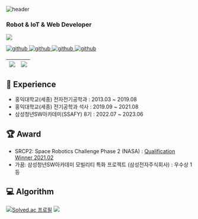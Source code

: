 ![header](https://capsule-render.vercel.app/api?type=transparent&color=auto&height=50&section=header&text=Sangwon%20Choi's%20GitHub&fontSize=40&fontColor=E6E6E6)
### Robot & IoT & Web Developer 
<a href="https://hits.seeyoufarm.com"><img src="https://hits.seeyoufarm.com/api/count/incr/badge.svg?url=https%3A%2F%2Fgithub.com%2Fnowsang%2F&count_bg=%2379C83D&title_bg=%23555555&icon=github.svg&icon_color=%23E7E7E7&title=GitHub&edge_flat=false"/></a>

<a href="https://github.com/nowsang" target="_blank">
<img src=https://img.shields.io/badge/github-%2324292e.svg?&style=for-the-badge&logo=github&logoColor=white alt=github style="margin-bottom: 5px;" />
</a>
<a href="http://www.riss.kr/link?id=T15894003" target="_blank">
<img src=https://img.shields.io/badge/Thesis-03C75A.svg?&style=for-the-badge&logo=AngelList&logoColor=white alt=github style="margin-bottom: 5px;" />
</a>
<a href="https://ieeexplore.ieee.org/author/37088566159" target="_blank">
<img src=https://img.shields.io/badge/Paper-253B73.svg?&style=for-the-badge&logo=Apache&logoColor=white alt=github style="margin-bottom: 5px;" />
</a>
<a href="https://velog.io/@best_one" target="_blank">
<img src=https://img.shields.io/badge/Velog-20C997.svg?&style=for-the-badge&logo=Velog&logoColor=white alt=github style="margin-bottom: 5px;" />
</a>

| <a href="https://github.com/anuraghazra/github-readme-stats"><img align="center" src="https://github-readme-stats.vercel.app/api?username=nowsang&show_icons=true&include_all_commits=true&hide_border=true"/></a> | <a href="https://github.com/anuraghazra/github-readme-stats"><img align="center" src="https://github-readme-stats.vercel.app/api/top-langs/?username=nowsang&layout=compact&hide_border=true&hide=Cmake,Makefile,C,Common%20Lisp,Cuda,Shell&exclude_repo=sos&langs_count=8" /></a> |
| ------------- | ------------- |

## 🏃 Experience
- 홍익대학교(세종) 전자전기공학과 : 2013.03 ~ 2019.08
- 홍익대학교(세종) 전기공학과 석사 : 2019.09 ~ 2021.08
- 삼성청년SW아카데미(SSAFY) 8기 : 2022.07 ~ 2023.06

## 🏆 Award
- SRCP2: Space Robotics Challenge Phase 2 (NASA) : <a href="http://www.irobotnews.com/news/articleView.html?idxno=23801" target="_blank">Qualification Winner 2021.02 </a>
- 가꿈: 삼성청년SW아카데미 모빌리티 특화 프로젝트 (삼성전자주식회사) : 우수상 1등

## 💻 Algorithm
[![Solved.ac 프로필](http://mazassumnida.wtf/api/v2/generate_badge?boj=chl7tkd4)](https://solved.ac/chl7tkd4)
<img src="http://mazandi.herokuapp.com/api?handle=chl7tkd4&theme=warm"/>

